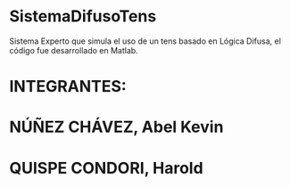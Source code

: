 # SistemaDifusoTens
Sistema Experto que simula el uso de un tens basado en Lógica Difusa, el código fue desarrollado en Matlab.
# INTEGRANTES:
# NÚÑEZ CHÁVEZ, Abel Kevin
# QUISPE CONDORI, Harold
